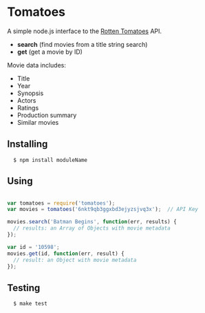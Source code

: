 # Tomatoes

A simple node.js interface to the [Rotten Tomatoes](http://www.rottentomatoes.com) API.
- **search** (find movies from a title string search)
- **get** (get a movie by ID)

Movie data includes:
- Title
- Year
- Synopsis
- Actors
- Ratings
- Production summary
- Similar movies

## Installing

```
  $ npm install moduleName
```

## Using

```js

var tomatoes = require('tomatoes');
var movies = tomatoes('6nkt9qb3ggxbd3ejyzsjvq3x');  // API Key

movies.search('Batman Begins', function(err, results) {
  // results: an Array of Objects with movie metadata
});

var id = '10598';
movies.get(id, function(err, result) {
  // result: an Object with movie metadata
});

```

## Testing

```
  $ make test
```